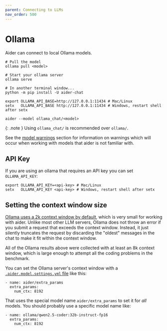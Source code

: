 ```yaml
---
parent: Connecting to LLMs
nav_order: 500
---
```


# Ollama

Aider can connect to local Ollama models.

```
# Pull the model
ollama pull <model>

# Start your ollama server
ollama serve

# In another terminal window...
python -m pip install -U aider-chat

export OLLAMA_API_BASE=http://127.0.0.1:11434 # Mac/Linux
setx   OLLAMA_API_BASE http://127.0.0.1:11434 # Windows, restart shell after setx

aider --model ollama_chat/<model>
```

{: .note }
Using `ollama_chat/` is recommended over `ollama/`.


See the [model warnings](warnings.html)
section for information on warnings which will occur
when working with models that aider is not familiar with.

## API Key

If you are using an ollama that requires an API key you can set `OLLAMA_API_KEY`:

```
export OLLAMA_API_KEY=<api-key> # Mac/Linux
setx   OLLAMA_API_KEY <api-key> # Windows, restart shell after setx
```

## Setting the context window size

[Ollama uses a 2k context window by default](https://github.com/ollama/ollama/blob/main/docs/faq.md#how-can-i-specify-the-context-window-size),
which is very small for working with aider.
Unlike most other LLM servers, Ollama does not throw an error if you submit
a request that exceeds the context window.
Instead, it just silently truncates the request by discarding the "oldest" messages
in the chat to make it fit within the context window.

All of the Ollama results above were collected with at least an 8k context window, which
is large enough to attempt all the coding problems in the benchmark.

You can set the Ollama server's context window with a 
[`.aider.model.settings.yml` file](https://aider.chat/docs/config/adv-model-settings.html#model-settings)
like this:

```
- name: aider/extra_params
  extra_params:
    num_ctx: 8192
```

That uses the special model name `aider/extra_params` to set it for *all* models. You should probably use a specific model name like:

```
- name: ollama/qwen2.5-coder:32b-instruct-fp16
  extra_params:
    num_ctx: 8192
```
